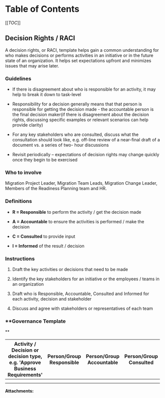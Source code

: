   

  

|    |    |    |    |
| --- | --- | --- | --- |

  

**Table of Contents**
=====================

[[_TOC_]]

**Decision Rights / RACI**
--------------------------

A decision rights, or RACI, template helps gain a common understanding for who makes decisions or performs activities in an initiative or in the future state of an organization. It helps set expectations upfront and minimizes issues that may arise later.

### **Guidelines**

*   If there is disagreement about who is responsible for an activity, it may help to break it down to task-level
    
*   Responsibility for a decision generally means that that person is responsible for getting the decision made - the accountable person is the final decision maker(if there is disagreement about the decision rights, discussing specific examples or relevant scenarios can help provide clarity)
    
*   For any key stakeholders who are consulted, discuss what the consultation should look like, e.g. off-line review of a near-final draft of a document vs. a series of two- hour discussions
    
*   Revisit periodically – expectations of decision rights may change quickly once they begin to be exercised
    

### **Who to involve**

Migration Project Leader, Migration Team Leads, Migration Change Leader, Members of the Readiness Planning team and HR.

### **Definitions**

*   **R = Responsible** to perform the activity / get the decision made
    
*   **A = Accountable** to ensure the activities is performed / make the decision
    
*   **C = Consulted** to provide input
    
*   **I = Informed** of the result / decision
    

### **Instructions**

1.  Draft the key activities or decisions that need to be made
    
2.  Identify the key stakeholders for an initiative or the employees / teams in an organization
    
3.  Draft who is Responsible, Accountable, Consulted and Informed for each activity, decision and stakeholder
    
4.  Discuss and agree with stakeholders or representatives of each team
    

### **Governance Template  
**

|   Activity / Decision or decision type, e.g. 'Approve Business Requirements'   |   Person/Group  Responsible   |   Person/Group  Accountable   |   Person/Group  Consulted   |   Person/Group  Informed   |
| --- | --- | --- | --- | --- |
|     |     |     |     |     |
|     |     |     |     |     |

 **Attachments:** 

